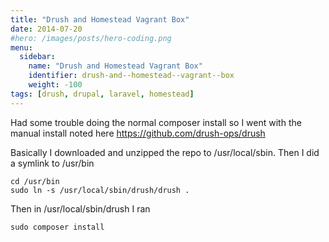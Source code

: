 ```yaml
---
title: "Drush and Homestead Vagrant Box"
date: 2014-07-20
#hero: /images/posts/hero-coding.png
menu:
  sidebar:
    name: "Drush and Homestead Vagrant Box"
    identifier: drush-and--homestead--vagrant--box
    weight: -100
tags: [drush, drupal, laravel, homestead]
---
```


Had some trouble doing the normal composer install so I went with the manual install noted here https://github.com/drush-ops/drush

Basically I downloaded and unzipped the repo to /usr/local/sbin. Then I did a symlink to /usr/bin

~~~
cd /usr/bin
sudo ln -s /usr/local/sbin/drush/drush .
~~~

Then in /usr/local/sbin/drush I ran 

~~~
sudo composer install
~~~

